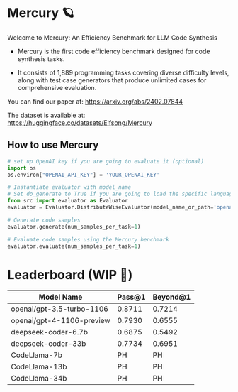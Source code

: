 # Mercury 🪐

Welcome to Mercury: An Efficiency Benchmark for LLM Code Synthesis

* Mercury is the first code efficiency benchmark designed for code synthesis tasks.

* It consists of 1,889 programming tasks covering diverse difficulty levels, along with test case generators that produce unlimited cases for comprehensive evaluation. 

You can find our paper at: https://arxiv.org/abs/2402.07844

The dataset is available at: https://huggingface.co/datasets/Elfsong/Mercury

## How to use Mercury
```python
# set up OpenAI key if you are going to evaluate it (optional)
import os
os.environ["OPENAI_API_KEY"] = 'YOUR_OPENAI_KEY'

# Instantiate evaluator with model_name
# Set do_generate to True if you are going to load the specific language model during evaluator initialization.
from src import evaluator as Evaluator
evaluator = Evaluator.DistributeWiseEvaluator(model_name_or_path='openai/gpt-3.5-turbo-1106', do_generate=True)

# Generate code samples
evaluator.generate(num_samples_per_task=1)

# Evaluate code samples using the Mercury benchmark
evaluator.evaluate(num_samples_per_task=1)
```

# Leaderboard (WIP 🚧)

| Model Name                | Pass@1 | Beyond@1 |
| ------------------------- | ------ | -------- |
| openai/gpt-3.5-turbo-1106 | 0.8711 | 0.7214   |
| openai/gpt-4-1106-preview | 0.7930 | 0.6555   |
| deepseek-coder-6.7b       | 0.6875 | 0.5492   |
| deepseek-coder-33b        | 0.7734 | 0.6951   |
| CodeLlama-7b              | PH     | PH       |
| CodeLlama-13b             | PH     | PH       |
| CodeLlama-34b             | PH     | PH       |
